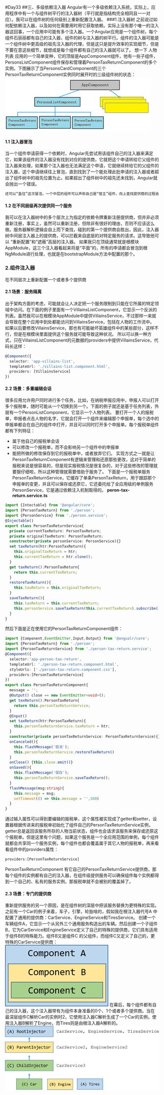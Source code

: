 #Day33
##三、多级依赖注入器
  Angular有一个多级依赖注入系统，实际上，应用程序中有一个与组件树平行的注入器树（平行就是指结构完全相同且一一对应）。我可以在组件树的任何级别上重新配置注入器。
###1.注入器树
  之前说过如何配依赖注入器，以及如何在需要用时用它获取依赖。实际上没有那个唯一的注入器这回事，一个应用中可能有多个注入器。一个Angular应用是一个组件树，每个组件石丽丽都有自己的注入器，组件的树与注入器的树平行。组件的注入器可能是一个组件树中更高级的祖先注入器的代理，但是这只是提升效率的实现细节，但是不要在意这些细节，就想成是每个组件都有自己的注入器就可以了。
  想一下 人物列表 应用的一个简单变种，它的顶层是AppComponent组件，他有一些子组件，PersonsListComponent组件保存和管理着PersonTaxReturnComponent的多个实例。下图展示了当PersonsCardComponent的三个PersonTaxReturnComponent实例同时展开时的三级组件树的状态：
![图片](component-hierarchy.png)
#### 1.1 注入器冒泡
  当一个组件申请获得一个依赖时，Angular先尝试用该组件自己的注入器来满足它，如果该组件的注入器没有找到对应的提供商，它就把这个申请转给它父组件的注入器来处理，如果那个注入器也无法满足这个申请，它就继续转给它的父组件的注入器，这个申请继续往上冒泡，直到找到了一个能处理此批申请的注入器或者超出了组件树中的祖先位置为止。如果超出了组件树中的祖先还未找到，Angular就会抛出一个错误。
```txt
还可以“盖住”这次冒泡，一个中层的组件可以声称自己是“宿主”组件，向上查找提供商的过程会截止于这个“宿主”组件。
```
####  1.2 在不同层级再次提供同一个服务
  我可以在注入器树中的多个层次上为指定的依赖令牌重新注册提供商，但并非必须重新注册，事实上，虽然可以重新注册，但除非有很好的理由，否则不应该这么做。服务器解析逻辑会自上而下查找，碰到的第一个提供商会胜出，因此，注入器树中间层注入器上的提供商，可以拦截来自底层的对特定服务的请求。这导致他可以 “重新配置”和“遮蔽”高层的注入器。
  如果我只在顶级通常就是根模块AppModule，这三个注入器看起来将是“平面”的，所有的申请都会冒泡到根NgModule进行处理，也就是在bootstrapModule方法中配置的那个。
### 2.组件注入器
  在不同层次上重新配置一个或者多个提供商
#### 2.1 场景：服务隔离
  出于架构方面的考虑，可能就会让人决定把一个服务限制到只能在它所属的特定领域中访问。在下面的例子里面有一个VillainsListComponent，它显示一个反派的列表。虽然我可以在根模块AppModule中提供VillainsService，不过那样一来就会导致在整个应用中到处都能访问到VillainsService，包括在人物的工作流中。
  如果以后要修改VillainsService，那也有可能破坏英雄组件中的某些部分，这样不行，但是在根模块里面提供这个服务就可能导致这种状况。
  所以可以换一种方式，只在VillainsListComponent的元数据的providers中提供VillainsService，代码长这样：
```typescript
@Component({
  selector: 'app-villains-list',
  templateUrl: './villains-list.component.html',
  providers: [VillainsService]
})
```
#### 2.2 场景：多重编辑会话
  很多应用允许用户同时进行多个任务，比如，在纳税申报应用中，申报人可以打开多个报税单，随时可能从一个切换到另一个。下面的例子就还是基于任务列表，外层有一个PersonListComponent，它显示一个人物列表。
  要打开一个人的报税单，申报者点击人物的名字，它就会打开一个组件来编辑那个申报单，每个选中的申报单都会在自己的组件中打开，并且可以同时打开多个申报单。每个报税单组件都有下列特征：
  - 属于他自己的报税单会话
  - 可以修改一个报税单，而不会影响另一个组件中的申报单
  - 能把所做的修改保存到它的报税单中，或者放弃它们。
      实现方式之一就是让PersonTaxReturnComponent有逻辑来管理和还原那些更改，这对于简单的报税来说是很容易的，但是现实报税情况是很复杂的，对于这些修改的管理就要狠仔细啦，所以这种管理就需要借助于服务了。
        下面是一个报税单服务PersonTaxReturnService，它缓存了单条PersonTaxReturn，用于跟踪那个申报单的变更，并且可以保存或还原它，它还委托给了全应用级的单例服务PersonService，它是通过依赖注入机制取得的。
      **peron-tax-return.service.ts**
```typescript
import {Intectable} from '@angular/core';
import {PersonTaxReturn} from './person';
import {PersonService} from './person.service';
@Injectable()
export class PersonTaxReturnService{
  private currentTaxReturn: PersonTaxReturn;
  private originalTaxReturn: PersonTaxReturn;
  constructor(private personService: PersonService){}
  set taxReturn(htr:PersonTaxReturn){
    this.originalTaxReturn = htr;
    this.currentTaxReturn = htr.clone();
  }
  get taxReturn():PersonTaxReturn{
    return this.currentTaxReturn;
  }
  restoreTaxReturn(){
    this.taxReturn = this.originalTaxReturn;
  }
  saveTaxReturn(){
    this.taxReturn = this.currentTaxReturn;
    this.personService.saveTaxReturn(this.currentTaxReturn).subscribe()
  }
}
```
  然后下面是正在使用它的PersonTaxReturnComponent组件：
```typescript
import {Component,EventEmitter,Input,Output} from '@angualr/core';
import {PersonTaxReturn} from './person';
import {PersonTaxReturnService} from './person-tax-return.service';
@Component({
  selector:'app-person-tax-return',
  templateUrl: './person-tax-return.component.html',
  styleUrls: ['./person-tax-return.component.css'],
  providers:[PersonTaxReturnService]
})
export class PersonTaxReturnComponent{
  message = '';
  @Output() close == new EventEmitter<void>();
  get texReturn():PersonTaxReturn{
    return this.personTaxReturnService;
  }
  @Input()
  set taxReturn(htr:PersonTaxReturn){
    this.personTaxReturnService.taxReturn = htr;
  }
  constructor(private personTaxReturnService: PersonTaxReturnService){}
  onCanceled(){
    this.flashMessage('取消');
    this.personTaxReturnService.restoreTaxReturn()
  }
  onClose() {this.close.emit()}
  onSaved(){
    this.flashMessage('保存');
    this.personTaxReturnService.saveTaxReturn();
  }
  flashMessage(msg:string){
    this.message = msg;
    setTimeout(() => this.message = '',500)
  }
}
```
  通过输入属性可以得到要编辑的报税单，这个属性被实现成了getter和setter，设置器根据传进来的报税单初始化了组件自己的PersonTaxReturnService实例，getter总是返回该服务所存的人物当前状态，组件也会请求该服务来保存或还原这个报税单。但是这里有个问题，如果这个服务是一个全应用范围的单例，每个组件就都会共享同一个服务实例，每个组件也都会覆盖属于其它人物的报税单，再来看看组件中的providers属性：
```typescript
providers:[PersonTaxReturnService]
```
  PersonTaxReturnComponent 有它自己的PersonTaxReturnService提供商，那每个组件的实例都有自己的注入器，在组件级提供服务可以确保组件每个实例都得到一个自己的、私有的服务实例，那报税单就不会被别的覆盖掉了。
#### 2.3 场景：专门的提供商
  重新提供服务的另一个原因，是在组件树的深层中把该服务替换为更特殊的实现。之前有一个Car的例子来着，车子，引擎，轮胎啥的，假如我在根注入器代号A 中配置了通用的提供商：CarService、EngineService和TiresService。
  创建一个车辆组件A，它显示一个从另外三个通用服务构造出的车辆。然后创建一个子组件B，它为CarService和EngineService定义了自己的特殊的提供商，它们具有适用于组件B的特殊能力。组件B又是组件C 的父组件，而组件C又定义了自己的，更特殊的CarService提供商：
![图片](car-components.png)
  在幕后，每个组件都有自己的注入器，这个注入器带有为组件本身准备的0个、1个或者多个提供商。当在最深层组件C解析Car的实例时2，它使用注入器C解析生成了一个Car的实例，使用注入器B解析了Engine，而Tires则是由根注入器A解析的。
![图片](injector-tree.png)




















